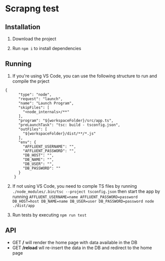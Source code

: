 # Scrapng test

## Installation

1. Download the project

2. Run `npm i` to install dependencies

## Running

1. If you're using VS Code, you can use the following structure to run and compile the prject

```
{
      "type": "node",
      "request": "launch",
      "name": "Launch Program",
      "skipFiles": [
        "<node_internals>/**"
      ],
      "program": "${workspaceFolder}/src/app.ts",
      "preLaunchTask": "tsc: build - tsconfig.json",
      "outFiles": [
        "${workspaceFolder}/dist/**/*.js"
      ],
      "env": {
        "AFFLUENT_USERNAME": "",
        "AFFLUENT_PASSWORD": "",
        "DB_HOST": "",
        "DB_NAME": "",
        "DB_USER": "",
        "DB_PASSWORD": ""
      }
    }
```

2. If not using VS Code, you need to comple TS files by running `./node_modules/.bin/tsc --project tsconfig.json` then start the app by running `AFFLUENT_USERNAME=name AFFLUENT_PASSWORD=password DB_HOST=host DB_NAME=name DB_USER=user DB_PASSWORD=password node ./dist/app`

3. Run tests by executing `npm run test`

## API

- GET **/** will render the home page with data available in the DB
- GET **/reload** wll re-insert the data in the DB and redirect to the home page